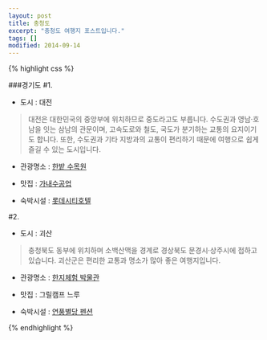 ```yaml
---
layout: post
title: 충청도
excerpt: "충청도 여행지 포스트입니다."
tags: []
modified: 2014-09-14
---
```


{% highlight css %}

###경기도 
#1.
- 도시 : 대전

> 대전은 대한민국의 중앙부에 위치하므로 중도라고도 부릅니다. 수도권과 영남·호남을 잇는 삼남의 관문이며, 고속도로와 철도, 국도가 분기하는 교통의 요지이기도 합니다. 또한, 수도권과 기타 지방과의 교통이 편리하기 때문에 여행으로 쉽게 즐길 수 있는 도시입니다.

- 관광명소 : [한밭 수목원](http://www.daejeon.go.kr/treegarden)

- 맛집 : [가내수공업](www.가내수공업.com/)

- 숙박시설 : [롯데시티호텔](http://www.lottehotel.com/city/daejeon/ko/)  
 

#2.
- 도시 : 괴산

> 충청북도 동부에 위치하며 소백산맥을 경계로 경상북도 문경시·상주시에 접하고 있습니다. 괴산군은 편리한 교통과 명소가 많아 좋은 여행지입니다.

- 관광명소 : [한지체험 박물관](http://www.museumhanji.com/)

- 맛집 : 그릴캠프 느루

- 숙박시설 : [연풍별당 펜션](http://www.xn--ok1bs9pitht9o.kr/)


{% endhighlight %}
